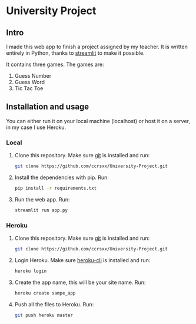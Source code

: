# University Project

## Intro

I made this web app to finish a project assigned by my teacher. It is written entirely in Python, thanks to [streamlit](https://github.com/streamlit/streamlit) to make it possible.

It contains three games. The games are:

1. Guess Number
2. Guess Word
3. Tic Tac Toe

## Installation and usage

You can either run it on your local machine (localhost) or host it on a server, in my case I use Heroku.

### Local

1.  Clone this repository. Make sure [git](https://git-scm.com/) is installed and run:

    ```bash
    git clone https://github.com/ccrsxx/University-Project.git
    ```

2.  Install the dependencies with pip. Run:

    ```bash
    pip install -r requirements.txt
    ```

3.  Run the web app. Run:
    ```bash
    streamlit run app.py
    ```

### Heroku

1.  Clone this repository. Make sure [git](https://git-scm.com/) is installed and run:

    ```bash
    git clone https://github.com/ccrsxx/University-Project.git
    ```

2.  Login Heroku. Make sure [heroku-cli](https://devcenter.heroku.com/articles/heroku-cli) is installed and run:

    ```bash
    heroku login
    ```

3.  Create the app name, this will be your site name. Run:

    ```bash
    heroku create sampe_app
    ```

4.  Push all the files to Heroku. Run:
    ```bash
    git push heroku master
    ```
